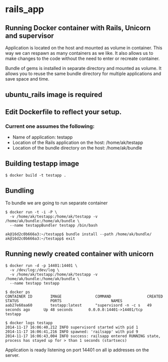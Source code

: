 rails_app
=========

Running Docker container with Rails, Unicorn and supervisor
-----------------------------------------------------------

Application is located on the host and mounted as volume in container.
This way we can respawn as many containers as we like.
It also allows us to make changes to the code without the need to enter or recreate
container.

Bundle of gems is installed in separate directory and mounted as volume.
It allows you to reuse the same bundle directory for multiple applications and save space and time.

ubuntu_rails image is required
------------------------------

Edit Dockerfile to reflect your setup.
-------------------------------------

### Current one assumes the following:

* Name of application: testapp
* Location of the Rails application on the host: /home/ak/testapp
* Location of the bundle directory on the host: /home/ak/bundle


Building testapp image
----------------------

`$ docker build -t testapp .`

Bundling
--------

To bundle we are going to run separate container

```
$ docker run -t -i -P \
  -v /home/ak/testapp:/home/ak/testapp -v /home/ak/bundle:/home/ak/bundle \
  --name testappBundler testapp /bin/bash
```

```
ak@16d2c0b666a3:~/testapp$ bundle install --path /home/ak/bundle/
ak@16d2c0b666a3:~/testapp$ exit
```

Running newly created container with unicorn
--------------------------------------------

```
$ docker run -d -p 14401:14401 \
  -v /dev/log:/dev/log \
  -v /home/ak/testapp:/home/ak/testapp -v /home/ak/bundle:/home/ak/bundle \
  --name testapp testapp
```

```
$ docker ps
CONTAINER ID        IMAGE               COMMAND                CREATED             STATUS              PORTS                      NAMES
aab27e60aa60        testapp:latest      "supervisord -n -c s   49 seconds ago      Up 48 seconds       0.0.0.0:14401->14401/tcp   testapp
```

```
$ docker logs testapp
2014-11-17 16:06:40,212 INFO supervisord started with pid 1
2014-11-17 16:06:41,216 INFO spawned: 'railsapp' with pid 9
2014-11-17 16:06:43,004 INFO success: railsapp entered RUNNING state, process has stayed up for > than 1 seconds (startsecs)
```

Application is ready listening on port 14401 on all ip addresses on the server.
